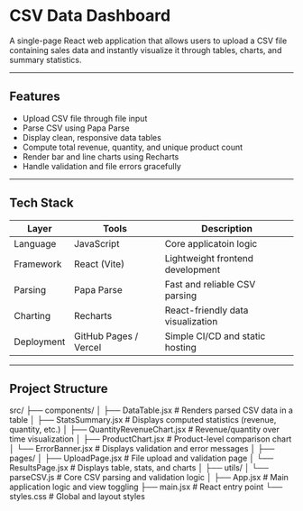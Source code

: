 # CSV Data Dashboard

A single-page React web application that allows users to upload a CSV file containing sales data and instantly visualize it through tables, charts, and summary statistics.

---

## Features

- Upload CSV file through file input  
- Parse CSV using Papa Parse  
- Display clean, responsive data tables  
- Compute total revenue, quantity, and unique product count  
- Render bar and line charts using Recharts  
- Handle validation and file errors gracefully  

---

## Tech Stack

| Layer | Tools | Description |
|--------|--------|-------------|
| Language | JavaScript | Core applicatoin logic |
| Framework | React (Vite) | Lightweight frontend development |
| Parsing | Papa Parse | Fast and reliable CSV parsing |
| Charting | Recharts | React-friendly data visualization |
| Deployment | GitHub Pages / Vercel | Simple CI/CD and static hosting |

---

## Project Structure

src/
├── components/
│ ├── DataTable.jsx # Renders parsed CSV data in a table
│ ├── StatsSummary.jsx # Displays computed statistics (revenue, quantity, etc.)
│ ├── QuantityRevenueChart.jsx # Revenue/quantity over time visualization
│ ├── ProductChart.jsx # Product-level comparison chart
│ └── ErrorBanner.jsx # Displays validation and error messages
│
├── pages/
│ ├── UploadPage.jsx # File upload and validation page
│ └── ResultsPage.jsx # Displays table, stats, and charts
│
├── utils/
│ └── parseCSV.js # Core CSV parsing and validation logic
│
├── App.jsx # Main application logic and view toggling
├── main.jsx # React entry point
└── styles.css # Global and layout styles